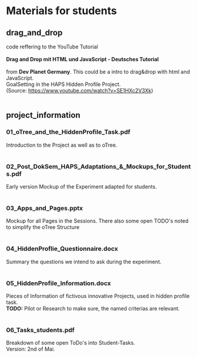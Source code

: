 # Materials for students

## drag_and_drop
code reffering to the YouTube Tutorial <br><br><b> Drag and Drop mit HTML und JavaScript - Deutsches Tutorial</b> <br><br>from <b>Dev Planet Germany</b>. This could be a intro to drag&drop with html and JavaScript.<br> GoalSetting in the HAPS Hidden Profile Project. <br> (Source: https://www.youtube.com/watch?v=SE1HXc2V3Xk)
<br><br>

## project_information

### 01_oTree_and_the_HiddenProfile_Task.pdf
Introduction to the Project as well as to oTree.
<br><br>

### 02_Post_DokSem_HAPS_Adaptations_&_Mockups_for_Students.pdf
Early version Mockup of the Experiment adapted for students. 
<br><br>

### 03_Apps_and_Pages.pptx
Mockup for all Pages in the Sessions. There also some open TODO's noted to simplify the oTree Structure
<br><br>

### 04_HiddenProflie_Questionnaire.docx
Summary the questions we intend to ask during the experiment.
<br><br>

### 05_HiddenProfile_Information.docx
Pieces of Information of fictivous innovative Projects, used in hidden profile task. <br>
<b>TODO:</b> Pilot or Research to make sure, the named criterias are relevant.
<br><br>

### 06_Tasks_students.pdf
Breakdown of some open ToDo's into Student-Tasks. 
<br> Version: 2nd of Mai.

